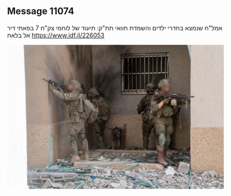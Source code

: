 ## Message 11074

אמל"ח שנמצא בחדרי ילדים והשמדת תוואי תת"ק: 
תיעוד של לוחמי צק"ח 7 בפאתי דיר אל בלאח
https://www.idf.il/226053

![Photo](11074/11074_photo.jpg)
